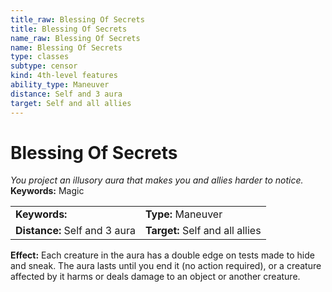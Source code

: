 ```yaml
---
title_raw: Blessing Of Secrets
title: Blessing Of Secrets
name_raw: Blessing Of Secrets
name: Blessing Of Secrets
type: classes
subtype: censor
kind: 4th-level features
ability_type: Maneuver
distance: Self and 3 aura
target: Self and all allies
---
```


# Blessing Of Secrets

*You project an illusory aura that makes you and allies harder to notice.* **Keywords:** Magic

|                               |                                 |
| :---------------------------- | :------------------------------ |
| **Keywords:**                 | **Type:** Maneuver              |
| **Distance:** Self and 3 aura | **Target:** Self and all allies |

**Effect:** Each creature in the aura has a double edge on tests made to hide and sneak. The aura lasts until you end it (no action required), or a creature affected by it harms or deals damage to an object or another creature.
